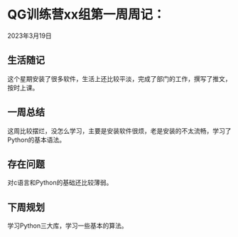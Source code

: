 # QG训练营xx组第一周周记：
2023年3月19日

## 生活随记
这个星期安装了很多软件，生活上还比较平淡，完成了部门的工作，撰写了推文，按时上课。


## 一周总结
这周比较摆烂，没怎么学习，主要是安装软件很烦，老是安装的不太流畅，学习了Python的基本语法。


## 存在问题
对c语言和Python的基础还比较薄弱。


## 下周规划
学习Python三大库，学习一些基本的算法。

